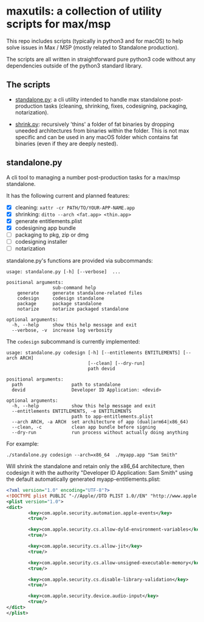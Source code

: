 # maxutils: a collection of utility scripts for max/msp

This repo includes scripts (typically in python3 and for macOS) to help solve issues in Max / MSP (mostly related to Standalone production).

The scripts are all written in straightforward pure python3 code without any dependencies outside of the python3 standard library.


## The scripts

- [standalone.py](standalone.py): a cli utility intended to handle max standalone post-production tasks (cleaning, shrinking, fixes, codesigning, packaging, notarization).


- [shrink.py](shrink.py): recursively 'thins' a folder of fat binaries by dropping uneeded architectures from binaries within the folder. This is not max specific and can be used in any macOS folder which contains fat binaries (even if they are deeply nested).


## standalone.py

A cli tool to managing a number post-production tasks for a max/msp standalone.

It has the following current and planned features:

- [x] cleaning: `xattr -cr PATH/TO/YOUR-APP-NAME.app`
- [x] shrinking: `ditto --arch <fat.app> <thin.app>`
- [x] generate entitlements.plist
- [x] codesigning app bundle
- [ ] packaging to pkg, zip or dmg
- [ ] codesigning installer
- [ ] notarization

standalone.py's functions are provided via subcommands:
```
usage: standalone.py [-h] [--verbose]  ...

positional arguments:
                 sub-command help
    generate     generate standalone-related files
    codesign     codesign standalone
    package      package standalone
    notarize     notarize packaged standalone

optional arguments:
  -h, --help     show this help message and exit
  --verbose, -v  increase log verbosity
```

The `codesign` subcommand is currently implemented:

```
usage: standalone.py codesign [-h] [--entitlements ENTITLEMENTS] [--arch ARCH]
                              [--clean] [--dry-run]
                              path devid

positional arguments:
  path                  path to standalone
  devid                 Developer ID Application: <devid>

optional arguments:
  -h, --help            show this help message and exit
  --entitlements ENTITLEMENTS, -e ENTITLEMENTS
                        path to app-entitlements.plist
  --arch ARCH, -a ARCH  set architecture of app (dual|arm64|x86_64)
  --clean, -c           clean app bundle before signing
  --dry-run             run process without actually doing anything
```

For example:

    ./standalone.py codesign --arch=x86_64  ./myapp.app "Sam Smith"

Will shrink the standalone and retain only the x86_64 architecture,
then codesign it with the authority "Developer ID Application: Sam Smith" 
using the default automatically generated myapp-entitlements.plist:

```xml
<?xml version="1.0" encoding="UTF-8"?>
<!DOCTYPE plist PUBLIC "-//Apple//DTD PLIST 1.0//EN" "http://www.apple.com/DTDs/PropertyList-1.0.dtd">
<plist version="1.0">
<dict>
        <key>com.apple.security.automation.apple-events</key>
        <true/>

        <key>com.apple.security.cs.allow-dyld-environment-variables</key>
        <true/>

        <key>com.apple.security.cs.allow-jit</key>
        <true/>

        <key>com.apple.security.cs.allow-unsigned-executable-memory</key>
        <true/>

        <key>com.apple.security.cs.disable-library-validation</key>
        <true/>

        <key>com.apple.security.device.audio-input</key>
        <true/>
</dict>
</plist>
```
